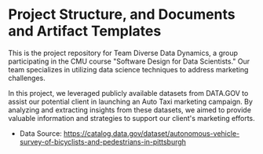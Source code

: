 # Project Structure, and Documents and Artifact Templates

This is the project repository for Team Diverse Data Dynamics, a group participating in the CMU course "Software Design for Data Scientists." Our team specializes in utilizing data science techniques to address marketing challenges.

In this project, we leveraged publicly available datasets from DATA.GOV to assist our potential client in launching an Auto Taxi marketing campaign. By analyzing and extracting insights from these datasets, we aimed to provide valuable information and strategies to support our client's marketing efforts.

* Data Source: https://catalog.data.gov/dataset/autonomous-vehicle-survey-of-bicyclists-and-pedestrians-in-pittsburgh



